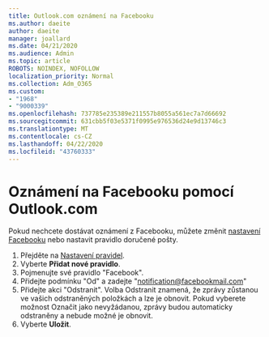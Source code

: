 ```yaml
---
title: Outlook.com oznámení na Facebooku
ms.author: daeite
author: daeite
manager: joallard
ms.date: 04/21/2020
ms.audience: Admin
ms.topic: article
ROBOTS: NOINDEX, NOFOLLOW
localization_priority: Normal
ms.collection: Adm_O365
ms.custom:
- "1968"
- "9000339"
ms.openlocfilehash: 737785e235389e211557b8055a561ec7a7d66692
ms.sourcegitcommit: 631cbb5f03e5371f0995e976536d24e9d13746c3
ms.translationtype: MT
ms.contentlocale: cs-CZ
ms.lasthandoff: 04/22/2020
ms.locfileid: "43760333"
---
```

# <a name="facebook-notifications-using-outlookcom"></a>Oznámení na Facebooku pomocí Outlook.com

Pokud nechcete dostávat oznámení z Facebooku, můžete změnit [nastavení Facebooku](https://aka.ms/facebook-notifications-settings) nebo nastavit pravidlo doručené pošty.

1. Přejděte na [Nastavení pravidel](https://outlook.live.com/mail/options/mail/rules/inboxRules).
1. Vyberte **Přidat nové pravidlo**.
1. Pojmenujte své pravidlo "Facebook".
1. Přidejte podmínku "Od" a zadejte "notification@facebookmail.com"
1. Přidejte akci "Odstranit". Volba Odstranit znamená, že zprávy zůstanou ve vašich odstraněných položkách a lze je obnovit. Pokud vyberete možnost Označit jako nevyžádanou, zprávy budou automaticky odstraněny a nebude možné je obnovit.
1. Vyberte **Uložit**.